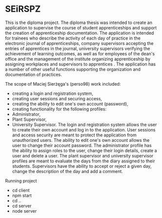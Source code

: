 # SEiRSPZ

This is the diploma project.
The diploma thesis was intended to create an application to supervise the course of student apprenticeships and support the creation of apprenticeship documentation. The application is intended for trainees who describe the activity of each day of practice in the electronic journal of apprenticeships, company supervisors accepting the entries of apprentices in the journal, university supervisors verifying the achievement of learning outcomes, as well as for employees of the dean's office and the management of the institute organizing apprenticeship by assigning workplaces and supervisors to apprentices . The application has a number of other useful functions supporting the organization and documentation of practices.

The scope of Maciej Sierżęga's (perso98) work included:
- creating a login and registration system,
- creating user sessions and securing access,
- creating the ability to edit one's own account (password),
- creating functionality for the following profiles:
- Administrator,
- Plant Supervisor,
- University Supervisor.
The login and registration system allows the user to create their own account and log in to the application.
User sessions and access security are meant to protect the application from unauthorized users.
The ability to edit one's own account allows the user to change their account password.
The administrator profile has the ability to assign roles to the user, change their login details, create a user and delete a user.
The plant supervisor and university supervisor profiles are meant to evaluate the days from the diary assigned to their students. Supervisors have the ability to accept or reject a given day, change the description of the day and add a comment.

Running project
- cd client
- npm start
- cd ..
- cd server
- node server
